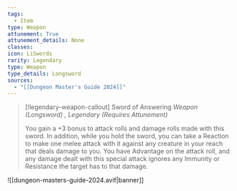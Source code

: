 ```yaml
---
tags:
  - Item
type: Weapon
attunement: True
attunement_details: None
classes:
icon: LiSwords
rarity: Legendary
type: Weapon
type_details: Longsword
sources: 
  - "[[Dungeon Master's Guide 2024]]"
---
```

>[!legendary-weapon-callout] Sword of Answering
>_Weapon (Longsword) , Legendary (Requires Attunement)_
>
>You gain a +3 bonus to attack rolls and damage rolls made with this sword. In addition, while you hold the sword, you can take a Reaction to make one melee attack with it against any creature in your reach that deals damage to you. You have Advantage on the attack roll, and any damage dealt with this special attack ignores any Immunity or Resistance the target has to that damage.
>


![[dungeon-masters-guide-2024.avif|banner]]